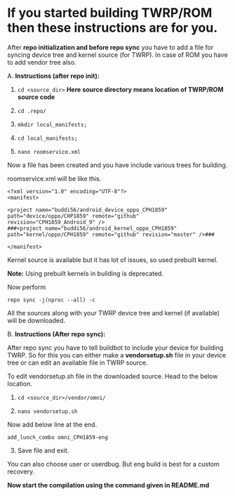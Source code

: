 # If you started building TWRP/ROM then these instructions are for you.

After **repo initialization and before repo sync** you have to add a file for syncing device tree and kernel source (for TWRP). In case of ROM you have to add vendor tree also.


A. __Instructions (after repo init):__

1. ```cd <source_dir>``` **Here source directory means location of TWRP/ROM source code**

2. ```cd .repo/```

3. ```mkdir local_manifests;```

4. ```cd local_manifests;```

5. ```nano roomservice.xml```

Now a file has been created and you have include various trees for building. 

roomservice.xml will be like this.

```
<?xml version="1.0" encoding="UTF-8"?>
<manifest>

<project name="buddi56/android_device_oppo_CPH1859" path="device/oppo/CHP1859" remote="github" revision="CPH1859_Android_9" />
###<project name="buddi56/android_kernel_oppo_CPH1859" path="kernel/oppo/CPH1859" remote="github" revision="master" />###

</manifest>
```

Kernel source is available but it has lot of issues, so used prebuilt kernel. 

**Note:** Using prebuilt kernels in building is deprecated.

Now perform 

    repo sync -j(nproc --all) -c

All the sources along with your TWRP device tree and kernel (if available) will be downloaded.



B. __Instructions (After repo sync):__

After repo sync you have to tell buildbot to include your device for building TWRP. So for this you can either make a **vendorsetup.sh** file in your device tree or can edit an available file in TWRP source.

To edit vendorsetup.sh file in the downloaded source. Head to the below location.

1. ```cd <source_dir>/vendor/omni/```

2. ```nano vendorsetup.sh```

Now add below line at the end.

    add_lunch_combo omni_CPH1859-eng

3. Save file and exit.

You can also choose user or userdbug. But eng build is best for a custom recovery.


**Now start the compilation using the command given in README.md**
